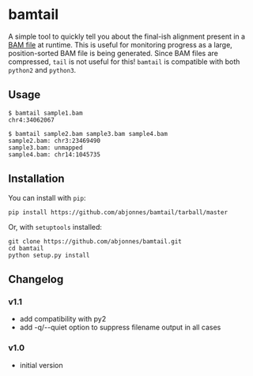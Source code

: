 # bamtail

A simple tool to quickly tell you about the final-ish alignment present in a [BAM file](http://genome.sph.umich.edu/wiki/BAM) at runtime. This is useful for monitoring progress as a large, position-sorted BAM file is being generated. Since BAM files are compressed, ``tail`` is not useful for this! ``bamtail`` is compatible with both ``python2`` and ``python3``.


## Usage

```
$ bamtail sample1.bam
chr4:34062067

$ bamtail sample2.bam sample3.bam sample4.bam
sample2.bam: chr3:23469490
sample3.bam: unmapped
sample4.bam: chr14:1045735
```


## Installation

You can install with `pip`:
```
pip install https://github.com/abjonnes/bamtail/tarball/master
```
Or, with `setuptools` installed:
```
git clone https://github.com/abjonnes/bamtail.git
cd bamtail
python setup.py install
```


## Changelog

### v1.1
- add compatibility with py2
- add -q/--quiet option to suppress filename output in all cases

### v1.0
- initial version
